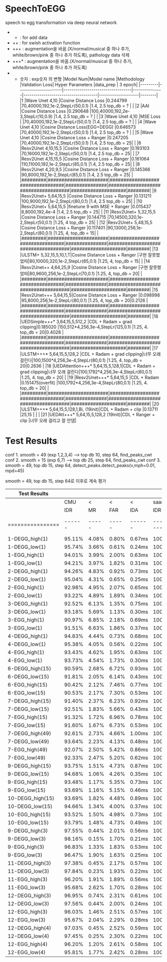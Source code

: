 # SpeechToEGG
speech to egg transformation via deep neural network

- +  : for add data
- ++ : for swish activation function
- +++ : augmentation을 바꿈.(X/normal/musical 중 하나 추가, white/brown/pink 중 하나 추가 하도록), pathology data 삭제
- +++* : augmentation을 바꿈.(X/normal/musical 중 하나 추가, white/brown/pink 중 하나 추가 하도록)
- * 숫자 : exp숫자 의 변형
|Model Num|Model name            |Methodology                       |Validation Loss| Hyper Parameters                    |data_prep           | 3 epoch|
|---------|----------------------|----------------------------------|---------------|-------------------------------------|--------------------|--------|
|1        |Wave Unet 4,10        |Cosine Distance Loss              |0.244799       |70,40000,192,1e-2,StepLr(50,0.1)     |1.4, 2.5 top_db = ? |        |
|2        |AAI                   |Cosine Distance Loss              |0.290648       |100,40000,192,2e-3,StepLr(10,0.9)    |1.4, 2.5 top_db = ? |        |
|3        |Wave Unet 4,10        |MSE Loss                          |               |70,40000,192,1e-2,StepLr(50,0.1)     |1.4, 2.5 top_db = ? |        |
|4        |Wave Unet 4,10        |Cosine Distance Loss(EGG+DEGG)    |0.646573       |70,40000,192,1e-2,StepLr(50,0.1)     |1.4, 2.5 top_db = ? |        |
|5        |Wave Unet 4,10        |Cosine Distance Loss + Ranger     |0.247205       |70,40000,192,1e-2,StepLr(50,0.1)     |1.4, 2.5 top_db = 25|        |
|6        |Resv2Unet 4,10,15,5   |Cosine Distance Loss + Ranger     |0.193103       |70,16000,192,1e-2,StepLr(50,0.1)     |1.4, 2.5 top_db = 25|        |
|7        |Resv2Unet 4,15,15,5   |Cosine Distance Loss + Ranger     |0.161064       |110,11000,192,1e-2,StepLr(85,0.1)    |1.4, 2.5 top_db = 25|        |
|8        |Resv2Unet 4,20,9,5    |Cosine Distance Loss + Ranger     |0.145366       |90,8000,192,1e-2,StepLr(85,0.1)      |1.4, 2.5 top_db = 25|        |
|#########|######################|##################################|###############|#####################################|####################|########|
|9        |Resv2Unet+ 5,64,15,5  |Cosine Distance Loss + Ranger     |0.131211       |100,9000,192,1e-2,StepLr(80,0.1)     |1.4, 2.5 top_db = 25|        |
|10       |Resv2Unet+ 5,64,15,5  |finetune 9 with MSE + Ranger      |0.015437       |6,8000,192,4e-4                      |1.4, 2.5 top_db = 25|        |
|11       |Resv2Unet+ 5,32,15,5  |Cosine Distance Loss + Ranger     |0.144715       |70,14500,320,1e-2,StepLr(50,0.1)     |1.25, 4  top_db = 25|        |
|12       |Resv2Unet+ 5,48,15,5  |Cosine Distance Loss + Ranger     |0.117401       |90,13000,256,1e-2,StepLr(80,0.1)     |1.25, 4, top_db = 15|        |
|#########|######################|##################################|###############|#####################################|####################|########|
|13       |ULSTM+ 5,32,15,5,10,1,T|Cosine Distance Loss + Ranger    |구현 잘못했었따|80,10000,320,1e-2,StepLr(65,0.1)     |1.25, 4, top_db = 15|        |
|14       |Resv2Unet++ 4,64,25,9 |Cosine Distance Loss + Ranger     |구현 잘못했었따|80,9600,256,1e-2,StepLr(70,0.1)      |1.25, 4, top_db = 20|        |
|#########|######################|##################################|###############|#####################################|####################|########|
|15       |Resv2Unet+++ 5,64,15,5|Cosine Distance Loss + Ranger     |0.098998       |95,8000,256,1e-2,StepLr(80,0.1)      |1.25, 4, top_db = 20|0.2126  |
|#########|######################|##################################|###############|#####################################|####################|########|
|16       |UEDSimple+++* 3,64,15,5,512,2   |CDL + Radam + grad clipping|0.185020       |150,512\*4,256,3e-4,StepLr(125,0.1)  |1.25, 4. top_db = 20|0.4028  |
|#########|######################|##################################|###############|#####################################|####################|########|
|17       |ULSTM+++*     5,64,15,5,128,2   |CDL + Radam + grad clipping|너무 오래 걸린다|100,1500\*4,256,3e-4,StepLr(80,0.1)  |1.25, 4. top_db = 20|0.2636  |
|18       |UEDAttention+++* 5,64,15,5,128,1|CDL + Radam + grad clipping|너무 오래 걸린다|100,1792\*4,256,3e-4,StepLr(80,0.1)  |1.25, 4. top_db = 20|        |
|19       |Resv2Unet+++* 5,64,15,5     |CDL + Radam             |0.151475(overfit)  |100,1792\*4,256,3e-4,StepLr(80,0.1)  |1.25, 4. top_db = 20|        |
|#########|######################|##################################|###############|#####################################|####################|########|
|20       |ULSTM+++* 5,64,15,5,128,1,Bi, (19init)|CDL + Radam + clip |0.13711       |25,15                                |                    |        |
|21       |UEDAtt+++* 5,64,15,5,128,2 (19init)|CDL + Ranger + clip   |너무 오래 걸리고 잘 안댐|
# Test Results

conf 1. smooth = 49 (exp 1,2,3,4)  --> top db 10, step 64, find_peaks_cwt
conf 2. smooth = 15 (exp 6,7)  --> top db 25, step 64, find_peaks_cwt
conf 3. smooth = 49, top db 15, step 64, detect_peaks.detect_peaks(v,mph=0.01, mpd=45)

smooth = 49, top db 15, step 64로 이후로 계속 평가

| Test Results   |      |     |     |      |             |     |     |       | 
|----------------|------|-----|-----|------|-------------|-----|-----|-------|
|                | CMU  |  <  |  <  |  <   | saarbrucken |  <  | <   |  <    |
|                | IDR  | MR  | FAR | IDA  | IDR         | MR  | FAR | IDA   |
|================|------|-----|-----|------|-------------|-----|-----|-------|
|  1-DEGG_high(1)|95.11%|4.08%|0.80%|0.67ms| 100%        | 0%  | 0%  | 0ms   |
|  1-DEGG_low(1) |95.74%|3.66%|0.61%|0.24ms| 100%        | 0%  | 0%  | 0ms   |
|  1-EGG_high(1) |94.01%|3.99%|2.00%|0.63ms| 100%        | 0%  | 0%  | 0ms   |
|  1-EGG_low(1)  |94.21%|3.97%|1.82%|0.31ms| 100%        | 0%  | 0%  | 0ms   |
|  2-DEGG_high(1)|94.26%|4.83%|0.92%|0.73ms| 100%        | 0%  | 0%  | 0ms   |
|  2-DEGG_low(1) |95.04%|4.31%|0.65%|0.25ms| 100%        | 0%  | 0%  | 0ms   |
|  2-EGG_high(1) |92.98%|4.95%|2.07%|0.65ms| 100%        | 0%  | 0%  | 0ms   |
|  2-EGG_low(1)  |93.22%|4.89%|1.89%|0.34ms| 100%        | 0%  | 0%  | 0ms   |
|  3-DEGG_high(1)|92.52%|6.13%|1.35%|0.75ms| 100%        | 0%  | 0%  | 0ms   |
|  3-DEGG_low(1) |93.18%|5.69%|1.13%|0.30ms| 100%        | 0%  | 0%  | 0ms   |
|  3-EGG_high(1) |90.97%|6.85%|2.18%|0.69ms| 100%        | 0%  | 0%  | 0ms   |
|  3-EGG_low(1)  |91.51%|6.63%|1.86%|0.37ms| 100%        | 0%  | 0%  | 0ms   |
|  4-DEGG_high(1)|94.83%|4.44%|0.73%|0.68ms| 100%        | 0%  | 0%  | 0ms   |
|  4-DEGG_low(1) |95.38%|4.05%|0.56%|0.22ms| 100%        | 0%  | 0%  | 0ms   |
|  4-EGG_high(1) |93.43%|4.62%|1.95%|0.63ms| 100%        | 0%  | 0%  | 0ms   |
|  4-EGG_low(1)  |93.73%|4.54%|1.73%|0.30ms| 100%        | 0%  | 0%  | 0ms   |
|6-DEGG_high(15) |90.59%|2.68%|6.72%|0.93ms| 100%        | 0%  | 0%  | 0ms   |
| 6-DEGG_low(15) |91.81%|2.05%|6.14%|0.43ms| 100%        | 0%  | 0%  | 0ms   |
| 6-EGG_high(15) |90.42%|2.12%|7.46%|0.77ms| 100%        | 0%  | 0%  | 0ms   |
|  6-EGG_low(15) |90.53%|2.17%|7.30%|0.53ms| 100%        | 0%  | 0%  | 0ms   |
|7-DEGG_high(15) |91.40%|2.37%|6.23%|0.92ms| 100%        | 0%  | 0%  | 0ms   |
| 7-DEGG_low(15) |92.51%|1.83%|5.66%|0.43ms| 100%        | 0%  | 0%  | 0ms   |
| 7-EGG_high(15) |91.32%|1.72%|6.96%|0.78ms| 100%        | 0%  | 0%  | 0ms   |
| 7-EGG_low(15)  |91.60%|1.67%|6.73%|0.53ms| 100%        | 0%  | 0%  | 0ms   |
|7-DEGG_high(49) |92.61%|2.73%|4.66%|1.00ms| 100%        | 0%  | 0%  | 0ms   |
| 7-DEGG_low(49) |93.64%|2.23%|4.13%|0.48ms| 100%        | 0%  | 0%  | 0ms   |
| 7-EGG_high(49) |92.07%|2.50%|5.42%|0.86ms| 100%        | 0%  | 0%  | 0ms   |
| 7-EGG_low(49)  |92.33%|2.47%|5.20%|0.62ms| 100%        | 0%  | 0%  | 0ms   |
|9-DEGG_high(15) |93.75%|1.51%|4.73%|0.87ms| 100%        | 0%  | 0%  | 0ms   |
| 9-DEGG_low(15) |94.68%|1.06%|4.26%|0.35ms| 100%        | 0%  | 0%  | 0ms   |
| 9-EGG_high(15) |93.48%|1.17%|5.35%|0.73ms| 100%        | 0%  | 0%  | 0ms   |
| 9-EGG_low(15)  |93.69%|1.16%|5.15%|0.46ms| 100%        | 0%  | 0%  | 0ms   |
|10-DEGG_high(15)|93.69%|1.82%|4.48%|0.89ms| 100%        | 0%  | 0%  | 0ms   |
|10-DEGG_low(15) |94.66%|1.34%|4.00%|0.37ms| 100%        | 0%  | 0%  | 0ms   |
|10-EGG_high(15) |93.52%|1.50%|4.98%|0.73ms| 100%        | 0%  | 0%  | 0ms   |
|10-EGG_low(15)  |93.79%|1.48%|4.73%|0.49ms| 100%        | 0%  | 0%  | 0ms   |
|9-DEGG_high(3)  |97.55%|0.44%|2.01%|0.56ms| 100%        | 0%  | 0%  | 0ms   |
| 9-DEGG_low(3)  |98.16%|0.15%|1.70%|0.21ms| 100%        | 0%  | 0%  | 0ms   |
| 9-EGG_high(3)  |96.83%|1.33%|1.83%|0.53ms| 100%        | 0%  | 0%  | 0ms   |
| 9-EGG_low(3)   |96.47%|1.90%|1.63%|0.25ms| 100%        | 0%  | 0%  | 0ms   |
|11-DEGG_high(3) |97.38%|0.45%|2.17%|0.57ms| 100%        | 0%  | 0%  | 0ms   |
| 11-DEGG_low(3) |97.84%|0.23%|1.93%|0.22ms| 100%        | 0%  | 0%  | 0ms   |
| 11-EGG_high(3) |96.20%|1.91%|1.89%|0.56ms| 100%        | 0%  | 0%  | 0ms   |
| 11-EGG_low(3)  |95.68%|2.62%|1.70%|0.28ms| 100%        | 0%  | 0%  | 0ms   |
|12-DEGG_high(3) |96.95%|0.74%|2.31%|0.61ms| 100%        | 0%  | 0%  | 0ms   |
| 12-DEGG_low(3) |97.56%|0.44%|2.00%|0.24ms| 100%        | 0%  | 0%  | 0ms   |
| 12-EGG_high(3) |96.03%|1.46%|2.51%|0.57ms| 100%        | 0%  | 0%  | 0ms   |
| 12-EGG_low(3)  |95.67%|2.04%|2.29%|0.28ms| 100%        | 0%  | 0%  | 0ms   |
|12-DEGG_high(4) |97.03%|0.45%|2.52%|0.59ms| 100%        | 0%  | 0%  | 0ms   |
| 12-DEGG_low(4) |97.45%|0.25%|2.30%|0.22ms| 100%        | 0%  | 0%  | 0ms   |
| 12-EGG_high(4) |96.20%|1.20%|2.61%|0.58ms| 100%        | 0%  | 0%  | 0ms   |
| 12-EGG_low(4)  |95.81%|1.77%|2.42%|0.28ms| 100%        | 0%  | 0%  | 0ms   |